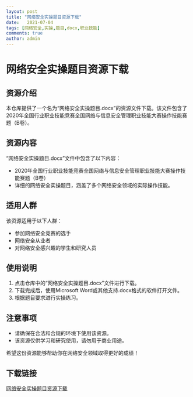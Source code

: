 ```yaml
---
layout: post
title: "网络安全实操题目资源下载"
date:   2021-07-04
tags: [网络安全,实操,题目,docx,职业技能]
comments: true
author: admin
---
```

# 网络安全实操题目资源下载

## 资源介绍

本仓库提供了一个名为“网络安全实操题目.docx”的资源文件下载。该文件包含了2020年全国行业职业技能竞赛全国网络与信息安全管理职业技能大赛操作技能赛题（B卷）。

## 资源内容

“网络安全实操题目.docx”文件中包含了以下内容：

- 2020年全国行业职业技能竞赛全国网络与信息安全管理职业技能大赛操作技能赛题（B卷）
- 详细的网络安全实操题目，涵盖了多个网络安全领域的实际操作技能。

## 适用人群

该资源适用于以下人群：

- 参加网络安全竞赛的选手
- 网络安全从业者
- 对网络安全感兴趣的学生和研究人员

## 使用说明

1. 点击仓库中的“网络安全实操题目.docx”文件进行下载。
2. 下载完成后，使用Microsoft Word或其他支持.docx格式的软件打开文件。
3. 根据题目要求进行实操练习。

## 注意事项

- 请确保在合法和合规的环境下使用该资源。
- 该资源仅供学习和研究使用，请勿用于商业用途。

希望这份资源能够帮助你在网络安全领域取得更好的成绩！

## 下载链接

[网络安全实操题目资源下载](https://pan.quark.cn/s/fd2ad578f8db)